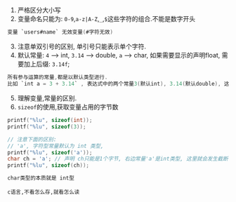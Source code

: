 ##### 

1. 严格区分大小写
2. 变量命名只能为: `0-9`,`a-z|A-Z`,`_`,`$`这些字符的组合.不能是数字开头
```c
变量 `users#name` 无效变量(#字符无效)
```
3. 注意单双引号的区别, 单引号只能表示单个字符.
4. 默认常量: `4` --> int, `3.14` --> double, `a` --> char, 如果需要显示的声明float, 需要加上后缀: `3.14f`;
```c
所有参与运算的常量,都是以默认类型进行.
比如 `int a = 3 + 3.14` , 表达式中的两个常量3(默认int), 3.14(默认double), 这里会发生类型转换
```
5. 理解变量,常量的区别.
6. `sizeof`的使用,获取变量占用的字节数
```c
printf("%lu", sizeof(int));
printf("%lu", sizeof(3));

// 注意下面的区别:
// 'a', 字符型常量默认为 int 类型,
printf("%lu", sizeof('a'));
char ch = 'a'; // 声明 ch只能是1个字节, 右边常量'a'是int类型, 这里就会发生截断
printf("%lu", sizeof(ch));

char类型的本质就是 int型
```

`c语言,不看怎么存,就看怎么读`